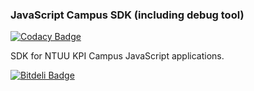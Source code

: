 ### JavaScript Campus SDK (including debug tool)
[![Codacy Badge](https://www.codacy.com/project/badge/9e494640e0a74a07acbf2a980c4dfc28)](https://www.codacy.com/public/ernado-x/campus.sdk.js)

SDK for NTUU KPI Campus JavaScript applications.


[![Bitdeli Badge](https://d2weczhvl823v0.cloudfront.net/DOIS/campus.sdk.js/trend.png)](https://bitdeli.com/free "Bitdeli Badge")

